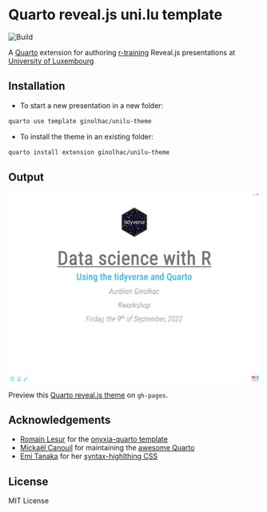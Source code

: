 # Quarto reveal.js uni.lu template


![Build](https://github.com/ginolhac/unilu-theme/actions/workflows/publish.yml/badge.svg)

A [Quarto](https://quarto.org) extension for authoring [r-training](https://gitlab.lcsb.uni.lu/r-training) Reveal.js presentations at [University of Luxembourg](https://wwwen.uni.lu/)

## Installation

- To start a new presentation in a new folder:

``` bash
quarto use template ginolhac/unilu-theme
```

- To install the theme in an existing folder:

``` bash
quarto install extension ginolhac/unilu-theme
```

## Output

![template preview](template.png)

Preview this [Quarto reveal.js theme](https://ginolhac.github.io/unilu-theme) on `gh-pages`.

## Acknowledgements

-   [Romain Lesur](https://github.com/RLesur) for the [onyxia-quarto template](https://github.com/InseeFrLab/onyxia-quarto) 
-   [Mickaël Canouil](https://github.com/mcanouil/) for maintaining the [awesome Quarto](https://github.com/mcanouil/awesome-quarto)
-   [Emi Tanaka](https://github.com/emitanaka) for her [syntax-highlthing CSS](https://github.com/emitanaka/talks/blob/master/Ihaka2022/assets/syntax-highlight.css)

## License

MIT License
